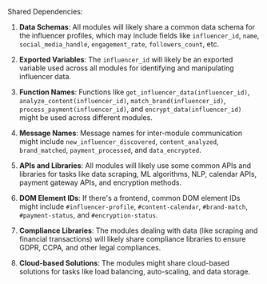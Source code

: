 Shared Dependencies:

1. **Data Schemas**: All modules will likely share a common data schema for the influencer profiles, which may include fields like `influencer_id`, `name`, `social_media_handle`, `engagement_rate`, `followers_count`, etc.

2. **Exported Variables**: The `influencer_id` will likely be an exported variable used across all modules for identifying and manipulating influencer data.

3. **Function Names**: Functions like `get_influencer_data(influencer_id)`, `analyze_content(influencer_id)`, `match_brand(influencer_id)`, `process_payment(influencer_id)`, and `encrypt_data(influencer_id)` might be used across different modules.

4. **Message Names**: Message names for inter-module communication might include `new_influencer_discovered`, `content_analyzed`, `brand_matched`, `payment_processed`, and `data_encrypted`.

5. **APIs and Libraries**: All modules will likely use some common APIs and libraries for tasks like data scraping, ML algorithms, NLP, calendar APIs, payment gateway APIs, and encryption methods.

6. **DOM Element IDs**: If there's a frontend, common DOM element IDs might include `#influencer-profile`, `#content-calendar`, `#brand-match`, `#payment-status`, and `#encryption-status`.

7. **Compliance Libraries**: The modules dealing with data (like scraping and financial transactions) will likely share compliance libraries to ensure GDPR, CCPA, and other legal compliances.

8. **Cloud-based Solutions**: The modules might share cloud-based solutions for tasks like load balancing, auto-scaling, and data storage.